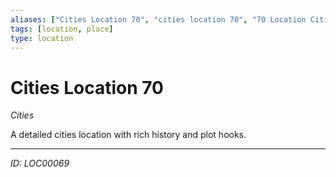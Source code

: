 ```yaml
---
aliases: ["Cities Location 70", "cities location 70", "70 Location Cities"]
tags: [location, place]
type: location
---
```


# Cities Location 70

*Cities*

A detailed cities location with rich history and plot hooks.

---
*ID: LOC00069*